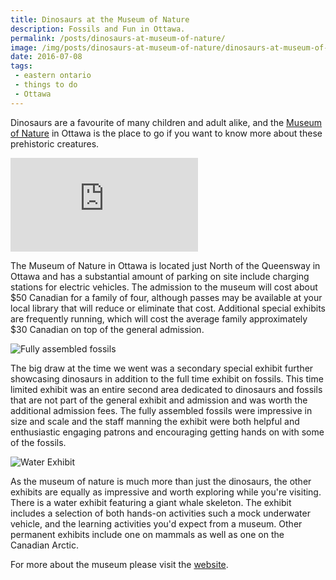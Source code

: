 ```yaml
---
title: Dinosaurs at the Museum of Nature
description: Fossils and Fun in Ottawa.
permalink: /posts/dinosaurs-at-museum-of-nature/
image: /img/posts/dinosaurs-at-museum-of-nature/dinosaurs-at-museum-of-nature-1.jpg
date: 2016-07-08
tags:
 - eastern ontario
 - things to do
 - Ottawa
---
```


Dinosaurs are a favourite of many children and adult alike, and the [Museum of Nature](https://nature.ca "Museum of Nature") in Ottawa is the place to go if you want to know more about these prehistoric creatures.


<div class="google-map">
<iframe src="https://www.google.com/maps/embed?pb=!1m18!1m12!1m3!1d2800.8329056339808!2d-75.69069868457166!3d45.41270897910031!2m3!1f0!2f0!3f0!3m2!1i1024!2i768!4f13.1!3m3!1m2!1s0x4cce045363cc3eed%3A0xb40ffd8e8749c178!2sCanadian+Museum+of+Nature+%2F+Mus%C3%A9e+canadien+de+la+nature!5e0!3m2!1sen!2sca!4v1563802713545!5m2!1sen!2sca" frameborder="0" style="border:0" allowfullscreen></iframe>
</div>


The Museum of Nature in Ottawa is located just North of the Queensway in Ottawa and has a substantial amount of parking on site include charging stations for electric vehicles. The admission to the museum will cost about $50 Canadian for a family of four, although passes may be available at your local library that will reduce or eliminate that cost. Additional special exhibits are frequently running, which will cost the average family approximately $30 Canadian on top of the general admission. 


![Fully assembled fossils](/img/posts/dinosaurs-at-museum-of-nature/dinosaurs-at-museum-of-nature-5.jpg "Fully assembled fossils")


The big draw at the time we went was a secondary special exhibit further showcasing dinosaurs in addition to the full time exhibit on fossils. This time limited exhibit was an entire second area dedicated to dinosaurs and fossils that are not part of the general exhibit and admission and was worth the additional admission fees. The fully assembled fossils were impressive in size and scale and the staff manning the exhibit were both helpful and enthusiastic engaging patrons and encouraging getting hands on with some of the fossils.


![Water Exhibit](/img/posts/dinosaurs-at-museum-of-nature/dinosaurs-at-museum-of-nature-2.jpg "Water Exhibit")


As the museum of nature is much more than just the dinosaurs, the other exhibits are equally as impressive and worth exploring while you're visiting. There is a water exhibit featuring a giant whale skeleton. The exhibit includes a selection of both hands-on activities such a mock underwater vehicle, and the learning activities you'd expect from a museum.  Other permanent exhibits include one on mammals as well as one on the Canadian Arctic. 

For more about the museum please visit the [website](https://nature.ca "Museum of Nature Website").